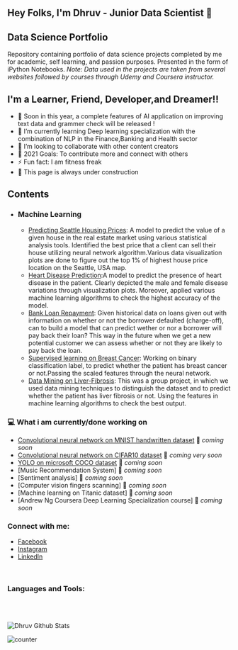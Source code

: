 ## Hey Folks, I'm Dhruv - Junior Data Scientist 👋

## Data Science Portfolio
Repository containing portfolio of data science projects completed by me for academic, self learning, and passion purposes. Presented in the form of iPython Notebooks.
_Note: Data used in the projects are taken from several websites followed by courses through Udemy and Coursera instructor._

## I'm a Learner, Friend, Developer,and Dreamer!!

- 🔭 Soon in this year, a complete features of AI application on improving text data and grammer check will be released !
- 🌱 I’m currently learning Deep learning specialization with the combination of NLP in the Finance,Banking and Health sector  
- 👯 I’m looking to collaborate with other content creators
- 🥅 2021 Goals: To contribute more and connect with others
- ⚡ Fun fact: I am fitness freak
- 👯 This page is always under construction

## Contents

- ### Machine Learning

	- [Predicting Seattle Housing Prices](https://github.com/Dhruv876/House-Prediction-and-Dataset-Analysis/blob/master/Keras_Regression.ipynb): A model to predict the value of a given house in the real estate market using various statistical analysis tools. Identified the best price that a client can sell their house utilizing neural network algorithm.Various data visualization plots are done to figure out the top 1% of highest house price location on the Seattle, USA map.
  - [Heart Disease Prediction](https://github.com/Dhruv876/Extensive-Visualization-of-the-Heart-Disease-classification/blob/main/Heart_Disease_Prediction_%26_Visualization.ipynb):A model to predict the presence of heart disease in the patient. Clearly depicted the male and female disease variations through visualization plots. Moreover, applied various machine learning algorithms to check the highest accuracy of the model.
  - [Bank Loan Repayment](https://github.com/Dhruv876/Neural-Network-with-prediction-of-bank-loan-payment/blob/master/Lending%20Club%20Dataset.ipynb): Given historical data on loans given out with information on whether or not the borrower defaulted (charge-off), can to build a model that can predict wether or nor a borrower will pay back their loan? This way in the future when we get a new potential customer we can assess whether or not they are likely to pay back the loan. 
  - [Supervised learning on Breast Cancer](https://github.com/Dhruv876/Breast-Cancer/blob/master/Keras_Classification.ipynb): Working on binary classification label, to predict whether the patient has breast cancer or not.Passing the scaled features through the neural network.
  - [Data Mining on Liver-Fibrosis](https://github.com/Dhruv876/Prediction-of-liver-fibrosis-/blob/master/project.py): This was a group project, in which we used data mining techniques to distinguish the dataset and to predict whether the patient has liver fibrosis or not. Using the features in machine learning algorithms to check the best output.


### 💻 What i am currently/done working on

- [Convolutional neural network on MNIST handwritten dataset](https://en.wikipedia.org/wiki/MNIST_database)  🚀 *coming soon*
- [Convolutional neural network on CIFAR10 dataset](https://www.kaggle.com/c/cifar-10)  🚀 *coming very soon*
- [YOLO on microsoft COCO dataset](https://arxiv.org/abs/1405.0312)  🚀 *coming soon*
- [Music Recommendation System]  🚀 *coming soon*
- [Sentiment analysis]  🚀 *coming soon*
- [Computer vision fingers scanning]  🚀 *coming soon*
- [Machine learning on Titanic dataset] 🚀 *coming soon*
- [Andrew Ng Coursera Deep Learning Specialization course] 🚀 *coming soon*



### Connect with me:
- [Facebook](https://www.facebook.com/dhruv.sharma.524596/)
- [Instagram](https://www.instagram.com/dhruv_001/)
- [LinkedIn](https://www.linkedin.com/in/dhruv-sharma-346576191/)

<br />

### Languages and Tools:


<br />
<br />

![Dhruv Github Stats](https://github-readme-stats.vercel.app/api?username=Dhruv876&show_icons=true&theme=radical)

![counter](https://en2y68clz7c6nyx.m.pipedream.net)
